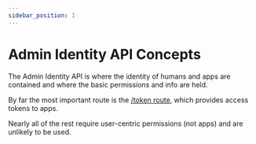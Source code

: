 ```yaml
---
sidebar_position: 1
---
```


# Admin Identity API Concepts

The Admin Identity API is where the identity of humans and apps are contained and where the basic permissions and info are held.

By far the most important route is the [/token route](/rest/token), which provides access tokens to apps.

Nearly all of the rest require user-centric permissions (not apps) and are unlikely to be used.
